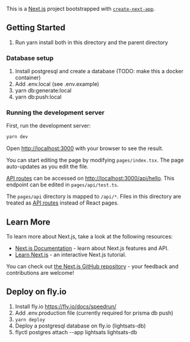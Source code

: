 This is a [Next.js](https://nextjs.org/) project bootstrapped with [`create-next-app`](https://github.com/vercel/next.js/tree/canary/packages/create-next-app).

## Getting Started

1. Run yarn install both in this directory and the parent directory

### Database setup

1. Install postgresql and create a database (TODO: make this a docker container)
2. Add .env.local (see .env.example)
3. yarn db:generate:local
4. yarn db:push:local

### Running the development server

First, run the development server:

```bash
yarn dev
```

Open [http://localhost:3000](http://localhost:3000) with your browser to see the result.

You can start editing the page by modifying `pages/index.tsx`. The page auto-updates as you edit the file.

[API routes](https://nextjs.org/docs/api-routes/introduction) can be accessed on [http://localhost:3000/api/hello](http://localhost:3000/api/test). This endpoint can be edited in `pages/api/test.ts`.

The `pages/api` directory is mapped to `/api/*`. Files in this directory are treated as [API routes](https://nextjs.org/docs/api-routes/introduction) instead of React pages.

## Learn More

To learn more about Next.js, take a look at the following resources:

- [Next.js Documentation](https://nextjs.org/docs) - learn about Next.js features and API.
- [Learn Next.js](https://nextjs.org/learn) - an interactive Next.js tutorial.

You can check out [the Next.js GitHub repository](https://github.com/vercel/next.js/) - your feedback and contributions are welcome!

## Deploy on fly.io

1. Install fly.io https://fly.io/docs/speedrun/
2. Add .env.production file (currently required for prisma db push)
3. `yarn deploy`
4. Deploy a postgresql database on fly.io (lightsats-db)
5. flyctl postgres attach --app lightsats lightsats-db
